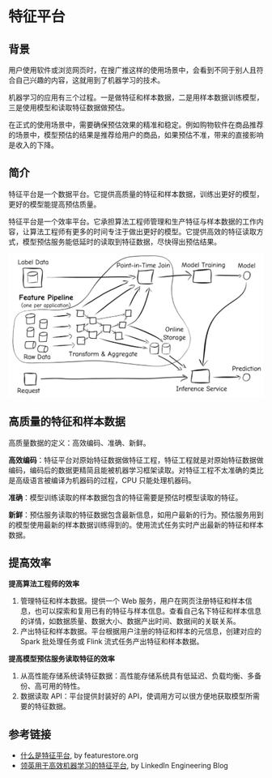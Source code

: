 # 特征平台

## 背景

用户使用软件或浏览网页时，在搜广推这样的使用场景中，会看到不同于别人且符合自己兴趣的内容，这就用到了机器学习的技术。

机器学习的应用有三个过程。一是做特征和样本数据，二是用样本数据训练模型，三是使用模型和读取特征数据做预估。

在正式的使用场景中，需要确保预估效果的精准和稳定。例如购物软件在商品推荐的场景中，模型预估的结果是推荐给用户的商品，如果预估不准，带来的直接影响是收入的下降。

## 简介

特征平台是一个数据平台。它提供高质量的特征和样本数据，训练出更好的模型，更好的模型能提高预估质量。

特征平台是一个效率平台。它承担算法工程师管理和生产特征与样本数据的工作内容，让算法工程师有更多的时间专注于做出更好的模型。它提供高效的特征读取方式，模型预估服务能低延时的读取到特征数据，尽快得出预估结果。

![](/image/20240206.png)

## 高质量的特征和样本数据

高质量数据的定义：高效编码、准确、新鲜。

**高效编码**：特征平台对原始特征数据做特征工程，特征工程就是对原始特征数据做编码，编码后的数据更精简且能被机器学习框架读取。对特征工程不太准确的类比是高级语言被编译为机器码的过程，CPU 只能处理机器码。

**准确**：模型训练读取的样本数据包含的特征需要是预估时模型读取的特征。

**新鲜**：预估服务读取的特征数据包含最新信息，如用户最新的行为。预估服务用到的模型使用最新的样本数据训练得到的。使用流式任务实时产出最新的特征和样本数据。

## 提高效率

**提高算法工程师的效率**

1. 管理特征和样本数据。提供一个 Web 服务，用户在网页注册特征和样本信息，也可以探索和复用已有的特征与样本信息。查看自己名下特征和样本信息的详情，如数据质量、数据大小、数据产出时间、数据间的关联关系。
2. 产出特征和样本数据。平台根据用户注册的特征和样本的元信息，创建对应的 Spark 批处理任务或 Flink 流式任务产出特征和样本数据。

**提高模型预估服务读取特征的效率**

1. 从高性能存储系统读特征数据：高性能存储系统具有低延迟、负载均衡、多备份、高可用的特性。
2. 数据读取 API：平台提供封装好的 API，使调用方可以很方便地获取模型所需要的特征数据。

## 参考链接

- [什么是特征平台](https://www.featurestore.org/what-is-a-feature-store), by featurestore.org
- [领英用于高效机器学习的特征平台](https://www.linkedin.com/blog/engineering/open-source/open-sourcing-feathr--linkedin-s-feature-store-for-productive-m), by LinkedIn Engineering Blog
